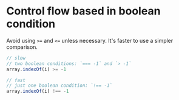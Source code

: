# Control flow based in boolean condition

Avoid using `>=` and `<=` unless necessary. It's faster to use a simpler comparison.

```js
// slow
// two boolean conditions: `=== -1` and `> -1`
array.indexOf(i) >= -1

// fast
// just one boolean condition: `!== -1`
array.indexOf(i) !== -1
```
